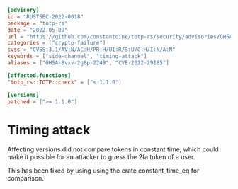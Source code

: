 ```toml
[advisory]
id = "RUSTSEC-2022-0018"
package = "totp-rs"
date = "2022-05-09"
url = "https://github.com/constantoine/totp-rs/security/advisories/GHSA-8vxv-2g8p-2249"
categories = ["crypto-failure"]
cvss = "CVSS:3.1/AV:N/AC:H/PR:H/UI:R/S:U/C:H/I:N/A:N"
keywords = ["side-channel", "timing-attack"]
aliases = ["GHSA-8vxv-2g8p-2249", "CVE-2022-29185"]

[affected.functions]
"totp_rs::TOTP::check" = ["< 1.1.0"]

[versions]
patched = [">= 1.1.0"]
```

# Timing attack

Affecting versions did not compare tokens in constant time, which could make it possible for an attacker to guess the 2fa token of a user.

This has been fixed by using using the crate constant_time_eq for comparison.
